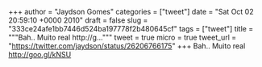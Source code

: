 
+++
author = "Jaydson Gomes"
categories = ["tweet"]
date = "Sat Oct 02 20:59:10 +0000 2010"
draft = false
slug = "333ce24afe1bb7446d524ba197778f2b480645cf"
tags = ["tweet"]
title = """Bah.. Muito real http://g..."""
tweet = true
micro = true
tweet_url = "https://twitter.com/jaydson/status/26206766175"
+++
Bah.. Muito real http://goo.gl/kNSU
